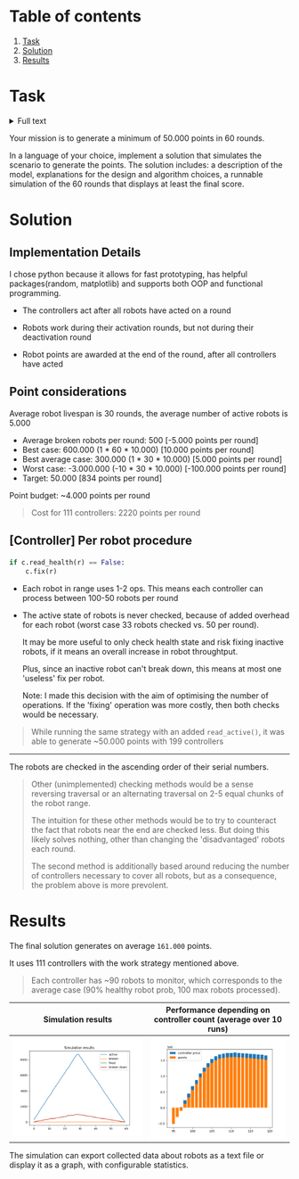 # Table of contents

1. [Task](#Task)
1. [Solution](#Solution)
1. [Results](#Results)

# Task
<details>
<summary>Full text</summary>

Your task will be to create a simulation of a fleet of robots that do some work in order to generate points over a sequence of rounds.


You are managing 10.000 robots. Each robot has a unique serial number, an activation round, a deactivation round, an active state, a health state and a task to generate points.


In the beginning of the simulation each robot will be assigned an activation round as a random number between 1 and 30, and a deactivation round as a random number between 30 and 60. When a robot reaches its activation round it becomes active; when it reaches its deactivation round, it becomes inactive.


Each active robot generates 1 point per round if healthy after performing a workload. A workload consists in generating a number between 1 and 100. If the value is below or equal to 90 the point is generated. If the value is above 90 then the robot becomes unhealthy instead. Until repaired, an active, unhealthy robot generates negative points, -10 per round.


The robots cannot fix themselves. They can only be repaired by a fleet of controllers. A controller can monitor a range of robots and repair the unhealthy ones. A robot doesn’t know about the controller but the controller knows about robots. A controller is limited to 100 robot interactions (read robot active status, read robot health status, repair robot) per round. Each round, a controller also consumes 20 points for its own effort.


The controllers’ fleet has the following characteristics:

- Controllers do not know about each other

- Controllers are not directly reachable but are managed from a command center that contains the list of serial numbers of the robots through which a certain controller can interact with a certain robot.

- The only permitted interactions for the controller are these 3: read robot active status, read robot health status, repair robot


The command center knows:

- Total number of robots, not the robot details

- List of controllers

</details>

Your mission is to generate a minimum of 50.000 points in 60 rounds.


In a language of your choice, implement a solution that simulates the scenario to generate the points. The solution includes: a description of the model, explanations for the design and algorithm choices, a runnable simulation of the 60 rounds that displays at least the final score.

# Solution

## Implementation Details

I chose python because it allows for fast prototyping, has helpful packages(random, matplotlib) and supports both OOP and functional programming.


- The controllers act after all robots have acted on a round

- Robots work during their activation rounds, but not during their deactivation round

- Robot points are awarded at the end of the round, after all controllers have acted

## Point considerations

Average robot livespan is 30 rounds, the average number of active robots is 5.000
- Average broken robots per round: 500 [-5.000 points per round]
- Best case: 600.000 (1 * 60 * 10.000) [10.000 points per round]
- Best average case: 300.000 (1 * 30 * 10.000) [5.000 points per round]
- Worst case: -3.000.000 (-10 * 30 * 10.000) [-100.000 points per round]
- Target: 50.000 [834 points per round]

Point budget: ~4.000 points per round

> Cost for 111 controllers: 2220 points per round

## [Controller] Per robot procedure

```py
if c.read_health(r) == False:
	c.fix(r)
```
- Each robot in range uses 1-2 ops. This means each controller can process between 100-50 robots per round
- The active state of robots is never checked, because of added overhead for each robot (worst case 33 robots checked vs. 50 per round).

	It may be more useful to only check health state and risk fixing inactive robots, if it means an overall increase in robot throughtput.

	Plus, since an inactive robot can't break down, this means at most one 'useless' fix per robot.

	Note: I made this decision with the aim of optimising the number of operations. If the 'fixing' operation was more costly, then both checks would be necessary.

> While running the same strategy with an added `read_active()`, it was able to generate ~50.000 points with 199 controllers

---

The robots are checked in the ascending order of their serial numbers.

> Other (unimplemented) checking methods would be a sense reversing traversal or an alternating traversal on 2-5 equal chunks of the robot range.
>
> The intuition for these other methods would be to try to counteract the fact that robots near the end are checked less. But doing this likely solves nothing, other than changing the 'disadvantaged' robots each round.
>
> The second method is additionally based around reducing the number of controllers necessary to cover all robots, but as a consequence, the problem above is more prevolent.

# Results

The final solution generates on average `161.000` points.

It uses 111 controllers with the work strategy mentioned above.
> Each controller has ~90 robots to monitor, which corresponds to the average case (90% healthy robot prob, 100 max robots processed).

Simulation results | Performance depending on controller count (average over 10 runs)
:-----------------:|:-----------------:
![](Figure_1.png)  | ![](Figure_2.png)

The simulation can export collected data about robots as a text file or display it as a graph, with configurable statistics.